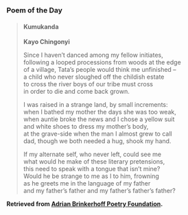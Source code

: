 ### Poem of the Day

> #### Kumukanda
> **Kayo Chingonyi**
> 
> Since I haven’t danced among my fellow initiates,  
> following a looped processions from woods at the edge  
> of a village, Tata’s people would think me unfinished –  
> a child who never sloughed off the childish estate  
> to cross the river boys of our tribe must cross  
> in order to die and come back grown.
>
> I was raised in a strange land, by small increments:  
> when I bathed my mother the days she was too weak,  
> when auntie broke the news and I chose a yellow suit  
> and white shoes to dress my mother’s body,  
> at the grave-side when the man I almost grew to call  
> dad, though we both needed a hug, shook my hand.
>
> If my alternate self, who never left, could see me  
> what would he make of these literary pretensions,  
> this need to speak with a tongue that isn’t mine?  
> Would he be strange to me as I to him, frowning  
> as he greets me in the language of my father  
> and my father’s father and my father’s father’s father?

**Retrieved from [Adrian Brinkerhoff Poetry Foundation](https://www.brinkerhoffpoetry.org/poems/kumukanda).**